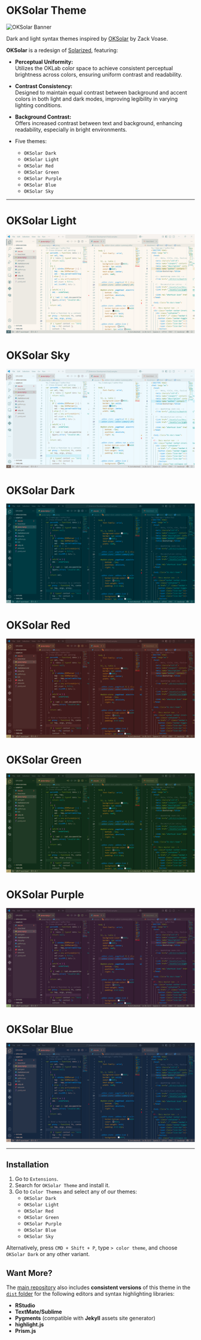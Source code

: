 # OKSolar Theme

![OKSolar
Banner](https://raw.githubusercontent.com/dieghernan/oksolar-theme/main/assets/banner.png)

Dark and light syntax themes inspired by [OKSolar](https://meat.io/oksolar) by
Zack Voase.

**OKSolar** is a redesign of
[Solarized](https://ethanschoonover.com/solarized/), featuring:

-   **Perceptual Uniformity:**\
    Utilizes the OKLab color space to achieve consistent perceptual brightness
    across colors, ensuring uniform contrast and readability.

-   **Contrast Consistency:**\
    Designed to maintain equal contrast between background and accent colors in
    both light and dark modes, improving legibility in varying lighting
    conditions.

-   **Background Contrast:**\
    Offers increased contrast between text and background, enhancing
    readability, especially in bright environments.

-   Five themes:

    -   `OKSolar Dark`
    -   `OKSolar Light`
    -   `OKSolar Red`
    -   `OKSolar Green`
    -   `OKSolar Purple`
    -   `OKSolar Blue`
    -   `OKSolar Sky`

--------------------------------------------------------------------------------

# OKSolar Light

![Light](https://raw.githubusercontent.com/dieghernan/oksolar-theme/main/assets/screenshot-light.png)

# OKSolar Sky

![Sky](https://raw.githubusercontent.com/dieghernan/oksolar-theme/main/assets/screenshot-sky.png)

# OKSolar Dark

![Dark](https://raw.githubusercontent.com/dieghernan/oksolar-theme/main/assets/screenshot-dark.png)

# OKSolar Red

![Red](https://raw.githubusercontent.com/dieghernan/oksolar-theme/main/assets/screenshot-red.png)

# OKSolar Green

![Green](https://raw.githubusercontent.com/dieghernan/oksolar-theme/main/assets/screenshot-green.png)

# OKSolar Purple

![Purple](https://raw.githubusercontent.com/dieghernan/oksolar-theme/main/assets/screenshot-purple.png)

# OKSolar Blue

![Blue](https://raw.githubusercontent.com/dieghernan/oksolar-theme/main/assets/screenshot-blue.png)

--------------------------------------------------------------------------------

## Installation

1.  Go to `Extensions`.
2.  Search for `OKSolar Theme` and install it.
3.  Go to `Color Themes` and select any of our themes:
    -   `OKSolar Dark`
    -   `OKSolar Light`
    -   `OKSolar Red`
    -   `OKSolar Green`
    -   `OKSolar Purple`
    -   `OKSolar Blue`
    -   `OKSolar Sky`

Alternatively, press `CMD + Shift + P`, type `> color theme`, and choose
`OKSolar Dark` or any other variant.

## Want More?

The [main repository](https://github.com/dieghernan/oksolar-theme/) also
includes **consistent versions** of this theme in the [`dist`
folder](https://github.com/dieghernan/oksolar-theme/tree/main/dist) for the
following editors and syntax highlighting libraries:

-   **RStudio**
-   **TextMate/Sublime**
-   **Pygments** (compatible with **Jekyll** assets site generator)
-   **highlight.js**
-   **Prism.js**
